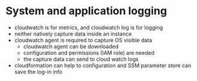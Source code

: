# System and application logging

- cloudwatch is for metrics, and cloudwatch log is for logging
- neither natively capture data inside an instance
- cloudwatch agent is required to capture OS visible data
    - cloudwatch agent can be downloaded
    - configuration and permissions (IAM role) are needed
    - the capture data can send to cloud watch logs
- cloudformation can help to configuration and SSM parameter store can save the log-in info
